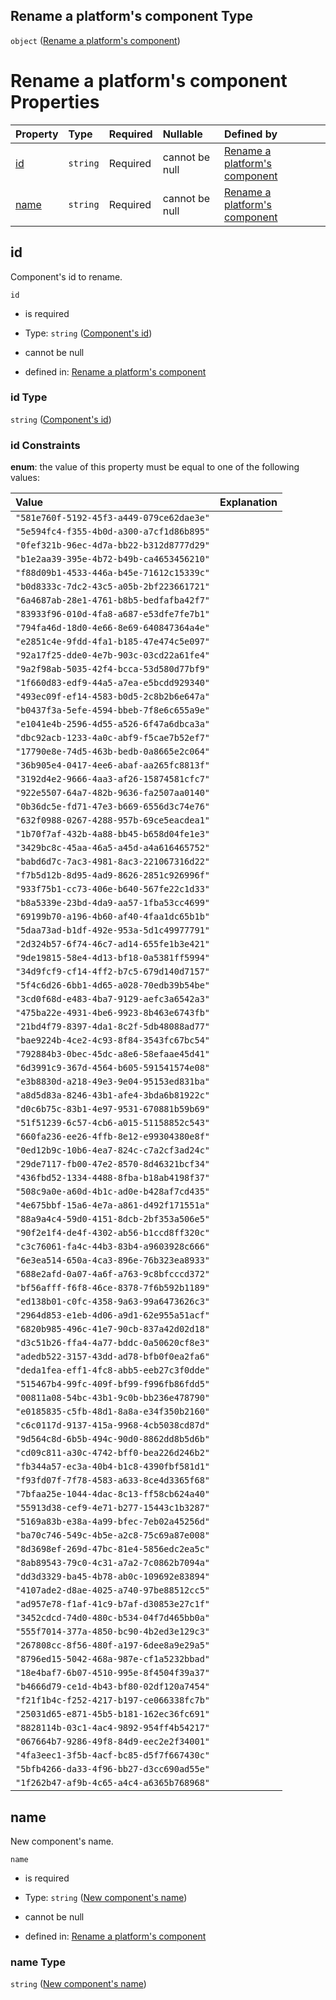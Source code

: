 ## Rename a platform's component Type

`object` ([Rename a platform's component](rename-platform-component.md))

# Rename a platform's component Properties

| Property      | Type     | Required | Nullable       | Defined by                                                                                                                                     |
| :------------ | :------- | :------- | :------------- | :--------------------------------------------------------------------------------------------------------------------------------------------- |
| [id](#id)     | `string` | Required | cannot be null | [Rename a platform's component](rename-platform-component-properties-components-id.md "rename-platform-component.json#/properties/id")         |
| [name](#name) | `string` | Required | cannot be null | [Rename a platform's component](rename-platform-component-properties-new-components-name.md "rename-platform-component.json#/properties/name") |

## id

Component's id to rename.

`id`

*   is required

*   Type: `string` ([Component's id](rename-platform-component-properties-components-id.md))

*   cannot be null

*   defined in: [Rename a platform's component](rename-platform-component-properties-components-id.md "rename-platform-component.json#/properties/id")

### id Type

`string` ([Component's id](rename-platform-component-properties-components-id.md))

### id Constraints

**enum**: the value of this property must be equal to one of the following values:

| Value                                    | Explanation |
| :--------------------------------------- | :---------- |
| `"581e760f-5192-45f3-a449-079ce62dae3e"` |             |
| `"5e594fc4-f355-4b0d-a300-a7cf1d86b895"` |             |
| `"0fef321b-96ec-4d7a-bb22-b312d8777d29"` |             |
| `"b1e2aa39-395e-4b72-b49b-ca4653456210"` |             |
| `"f88d09b1-4533-446a-b45e-71612c15339c"` |             |
| `"b0d8333c-7dc2-43c5-a05b-2bf223661721"` |             |
| `"6a4687ab-28e1-4761-b8b5-bedfafba42f7"` |             |
| `"83933f96-010d-4fa8-a687-e53dfe7fe7b1"` |             |
| `"794fa46d-18d0-4e66-8e69-640847364a4e"` |             |
| `"e2851c4e-9fdd-4fa1-b185-47e474c5e097"` |             |
| `"92a17f25-dde0-4e7b-903c-03cd22a61fe4"` |             |
| `"9a2f98ab-5035-42f4-bcca-53d580d77bf9"` |             |
| `"1f660d83-edf9-44a5-a7ea-e5bcdd929340"` |             |
| `"493ec09f-ef14-4583-b0d5-2c8b2b6e647a"` |             |
| `"b0437f3a-5efe-4594-bbeb-7f8e6c655a9e"` |             |
| `"e1041e4b-2596-4d55-a526-6f47a6dbca3a"` |             |
| `"dbc92acb-1233-4a0c-abf9-f5cae7b52ef7"` |             |
| `"17790e8e-74d5-463b-bedb-0a8665e2c064"` |             |
| `"36b905e4-0417-4ee6-abaf-aa265fc8813f"` |             |
| `"3192d4e2-9666-4aa3-af26-15874581cfc7"` |             |
| `"922e5507-64a7-482b-9636-fa2507aa0140"` |             |
| `"0b36dc5e-fd71-47e3-b669-6556d3c74e76"` |             |
| `"632f0988-0267-4288-957b-69ce5eacdea1"` |             |
| `"1b70f7af-432b-4a88-bb45-b658d04fe1e3"` |             |
| `"3429bc8c-45aa-46a5-a45d-a4a616465752"` |             |
| `"babd6d7c-7ac3-4981-8ac3-221067316d22"` |             |
| `"f7b5d12b-8d95-4ad9-8626-2851c926996f"` |             |
| `"933f75b1-cc73-406e-b640-567fe22c1d33"` |             |
| `"b8a5339e-23bd-4da9-aa57-1fba53cc4699"` |             |
| `"69199b70-a196-4b60-af40-4faa1dc65b1b"` |             |
| `"5daa73ad-b1df-492e-953a-5d1c49977791"` |             |
| `"2d324b57-6f74-46c7-ad14-655fe1b3e421"` |             |
| `"9de19815-58e4-4d13-bf18-0a5381ff5994"` |             |
| `"34d9fcf9-cf14-4ff2-b7c5-679d140d7157"` |             |
| `"5f4c6d26-6bb1-4d65-a028-70edb39b54be"` |             |
| `"3cd0f68d-e483-4ba7-9129-aefc3a6542a3"` |             |
| `"475ba22e-4931-4be6-9923-8b463e6743fb"` |             |
| `"21bd4f79-8397-4da1-8c2f-5db48088ad77"` |             |
| `"bae9224b-4ce2-4c93-8f84-3543fc67bc54"` |             |
| `"792884b3-0bec-45dc-a8e6-58efaae45d41"` |             |
| `"6d3991c9-367d-4564-b605-591541574e08"` |             |
| `"e3b8830d-a218-49e3-9e04-95153ed831ba"` |             |
| `"a8d5d83a-8246-43b1-afe4-3bda6b81922c"` |             |
| `"d0c6b75c-83b1-4e97-9531-670881b59b69"` |             |
| `"51f51239-6c57-4cb6-a015-51158852c543"` |             |
| `"660fa236-ee26-4ffb-8e12-e99304380e8f"` |             |
| `"0ed12b9c-10b6-4ea7-824c-c7a2cf3ad24c"` |             |
| `"29de7117-fb00-47e2-8570-8d46321bcf34"` |             |
| `"436fbd52-1334-4488-8fba-b18ab4198f37"` |             |
| `"508c9a0e-a60d-4b1c-ad0e-b428af7cd435"` |             |
| `"4e675bbf-15a6-4e7a-a861-d492f171551a"` |             |
| `"88a9a4c4-59d0-4151-8dcb-2bf353a506e5"` |             |
| `"90f2e1f4-de4f-4302-ab56-b1ccd8ff320c"` |             |
| `"c3c76061-fa4c-44b3-83b4-a9603928c666"` |             |
| `"6e3ea514-650a-4ca3-896e-76b323ea8933"` |             |
| `"688e2afd-0a07-4a6f-a763-9c8bfcccd372"` |             |
| `"bf56afff-f6f8-46ce-8378-7f6b592b1189"` |             |
| `"ed138b01-c0fc-4358-9a63-99a6473626c3"` |             |
| `"2964d853-e1eb-4d06-a9d1-62e955a51acf"` |             |
| `"6820b985-496c-41e7-90cb-837a42d02d18"` |             |
| `"d3c51b26-ffa4-4a77-bddc-0a50620cf8e3"` |             |
| `"adedb522-3157-43dd-ad78-bfb0f0ea2fa6"` |             |
| `"deda1fea-eff1-4fc8-abb5-eeb27c3f0dde"` |             |
| `"515467b4-99fc-409f-bf99-f996fb86fdd5"` |             |
| `"00811a08-54bc-43b1-9c0b-bb236e478790"` |             |
| `"e0185835-c5fb-48d1-8a8a-e34f350b2160"` |             |
| `"c6c0117d-9137-415a-9968-4cb5038cd87d"` |             |
| `"9d564c8d-6b5b-494c-90d0-8862dd8b5d6b"` |             |
| `"cd09c811-a30c-4742-bff0-bea226d246b2"` |             |
| `"fb344a57-ec3a-40b4-b1c8-4390fbf581d1"` |             |
| `"f93fd07f-7f78-4583-a633-8ce4d3365f68"` |             |
| `"7bfaa25e-1044-4dac-8c13-ff58cb624a40"` |             |
| `"55913d38-cef9-4e71-b277-15443c1b3287"` |             |
| `"5169a83b-e38a-4a99-bfec-7eb02a45256d"` |             |
| `"ba70c746-549c-4b5e-a2c8-75c69a87e008"` |             |
| `"8d3698ef-269d-47bc-81e4-5856edc2ea5c"` |             |
| `"8ab89543-79c0-4c31-a7a2-7c0862b7094a"` |             |
| `"dd3d3329-ba45-4b78-ab0c-109692e83894"` |             |
| `"4107ade2-d8ae-4025-a740-97be88512cc5"` |             |
| `"ad957e78-f1af-41c9-b7af-d30853e27c1f"` |             |
| `"3452cdcd-74d0-480c-b534-04f7d465bb0a"` |             |
| `"555f7014-377a-4850-bc90-4b2ed3e129c3"` |             |
| `"267808cc-8f56-480f-a197-6dee8a9e29a5"` |             |
| `"8796ed15-5042-468a-987e-cf1a5232bbad"` |             |
| `"18e4baf7-6b07-4510-995e-8f4504f39a37"` |             |
| `"b4666d79-ce1d-4b43-bf80-02df120a7454"` |             |
| `"f21f1b4c-f252-4217-b197-ce066338fc7b"` |             |
| `"25031d65-e871-45b5-b181-162ec36fc691"` |             |
| `"8828114b-03c1-4ac4-9892-954ff4b54217"` |             |
| `"067664b7-9286-49f8-84d9-eec2e2f34001"` |             |
| `"4fa3eec1-3f5b-4acf-bc85-d5f7f667430c"` |             |
| `"5bfb4266-da33-4f96-bb27-d3cc690ad55e"` |             |
| `"1f262b47-af9b-4c65-a4c4-a6365b768968"` |             |

## name

New component's name.

`name`

*   is required

*   Type: `string` ([New component's name](rename-platform-component-properties-new-components-name.md))

*   cannot be null

*   defined in: [Rename a platform's component](rename-platform-component-properties-new-components-name.md "rename-platform-component.json#/properties/name")

### name Type

`string` ([New component's name](rename-platform-component-properties-new-components-name.md))
